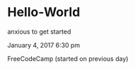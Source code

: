 # Hello-World
anxious to get started

January 4, 2017 6:30 pm

FreeCodeCamp (started on previous day)
